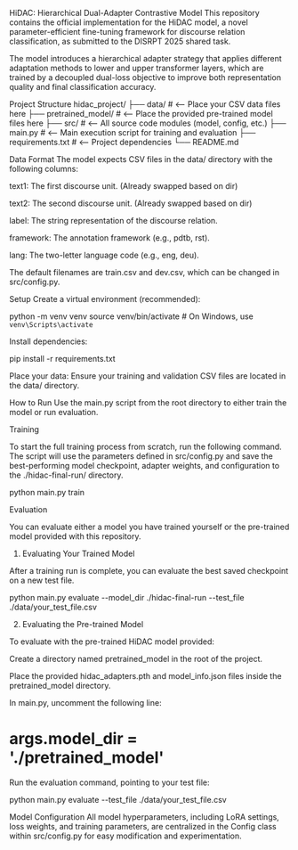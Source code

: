 HiDAC: Hierarchical Dual-Adapter Contrastive Model
This repository contains the official implementation for the HiDAC model, a novel parameter-efficient fine-tuning framework for discourse relation classification, as submitted to the DISRPT 2025 shared task.

The model introduces a hierarchical adapter strategy that applies different adaptation methods to lower and upper transformer layers, which are trained by a decoupled dual-loss objective to improve both representation quality and final classification accuracy.

Project Structure
hidac_project/
├── data/                 # <-- Place your CSV data files here
├── pretrained_model/     # <-- Place the provided pre-trained model files here
├── src/                  # <-- All source code modules (model, config, etc.)
├── main.py               # <-- Main execution script for training and evaluation
├── requirements.txt      # <-- Project dependencies
└── README.md            

Data Format
The model expects CSV files in the data/ directory with the following columns:

text1: The first discourse unit. (Already swapped based on dir)

text2: The second discourse unit. (Already swapped based on dir)

label: The string representation of the discourse relation.

framework: The annotation framework (e.g., pdtb, rst).

lang: The two-letter language code (e.g., eng, deu).

The default filenames are train.csv and dev.csv, which can be changed in src/config.py.

Setup
Create a virtual environment (recommended):

python -m venv venv
source venv/bin/activate  # On Windows, use `venv\Scripts\activate`

Install dependencies:

pip install -r requirements.txt

Place your data:
Ensure your training and validation CSV files are located in the data/ directory.

How to Run
Use the main.py script from the root directory to either train the model or run evaluation.

Training

To start the full training process from scratch, run the following command. The script will use the parameters defined in src/config.py and save the best-performing model checkpoint, adapter weights, and configuration to the ./hidac-final-run/ directory.

python main.py train

Evaluation

You can evaluate either a model you have trained yourself or the pre-trained model provided with this repository.

1. Evaluating Your Trained Model

After a training run is complete, you can evaluate the best saved checkpoint on a new test file.

python main.py evaluate --model_dir ./hidac-final-run --test_file ./data/your_test_file.csv

2. Evaluating the Pre-trained Model

To evaluate with the pre-trained HiDAC model provided:

Create a directory named pretrained_model in the root of the project.

Place the provided hidac_adapters.pth and model_info.json files inside the pretrained_model directory.

In main.py, uncomment the following line:

# args.model_dir = './pretrained_model'

Run the evaluation command, pointing to your test file:

python main.py evaluate --test_file ./data/your_test_file.csv

Model Configuration
All model hyperparameters, including LoRA settings, loss weights, and training parameters, are centralized in the Config class within src/config.py for easy modification and experimentation.